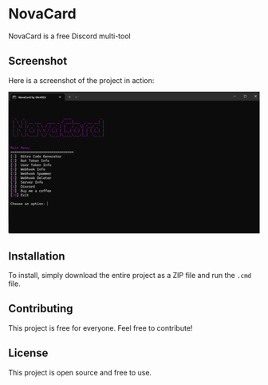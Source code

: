 # NovaCard

NovaCard is a free Discord multi-tool

## Screenshot

Here is a screenshot of the project in action:

![Project Screenshot](Screenshot.png)

## Installation

To install, simply download the entire project as a ZIP file and run the `.cmd` file.

## Contributing

This project is free for everyone. Feel free to contribute!

## License

This project is open source and free to use.
